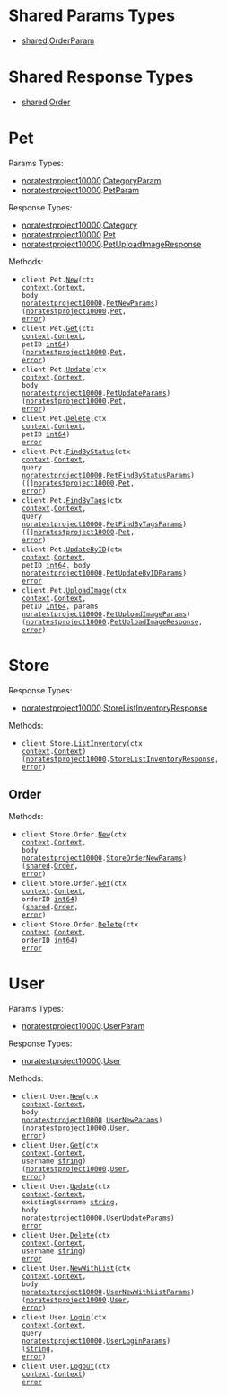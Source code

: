 # Shared Params Types

- <a href="https://pkg.go.dev/github.com/stainless-sdks/nora-test-project-10000-go/shared">shared</a>.<a href="https://pkg.go.dev/github.com/stainless-sdks/nora-test-project-10000-go/shared#OrderParam">OrderParam</a>

# Shared Response Types

- <a href="https://pkg.go.dev/github.com/stainless-sdks/nora-test-project-10000-go/shared">shared</a>.<a href="https://pkg.go.dev/github.com/stainless-sdks/nora-test-project-10000-go/shared#Order">Order</a>

# Pet

Params Types:

- <a href="https://pkg.go.dev/github.com/stainless-sdks/nora-test-project-10000-go">noratestproject10000</a>.<a href="https://pkg.go.dev/github.com/stainless-sdks/nora-test-project-10000-go#CategoryParam">CategoryParam</a>
- <a href="https://pkg.go.dev/github.com/stainless-sdks/nora-test-project-10000-go">noratestproject10000</a>.<a href="https://pkg.go.dev/github.com/stainless-sdks/nora-test-project-10000-go#PetParam">PetParam</a>

Response Types:

- <a href="https://pkg.go.dev/github.com/stainless-sdks/nora-test-project-10000-go">noratestproject10000</a>.<a href="https://pkg.go.dev/github.com/stainless-sdks/nora-test-project-10000-go#Category">Category</a>
- <a href="https://pkg.go.dev/github.com/stainless-sdks/nora-test-project-10000-go">noratestproject10000</a>.<a href="https://pkg.go.dev/github.com/stainless-sdks/nora-test-project-10000-go#Pet">Pet</a>
- <a href="https://pkg.go.dev/github.com/stainless-sdks/nora-test-project-10000-go">noratestproject10000</a>.<a href="https://pkg.go.dev/github.com/stainless-sdks/nora-test-project-10000-go#PetUploadImageResponse">PetUploadImageResponse</a>

Methods:

- <code title="post /pet">client.Pet.<a href="https://pkg.go.dev/github.com/stainless-sdks/nora-test-project-10000-go#PetService.New">New</a>(ctx <a href="https://pkg.go.dev/context">context</a>.<a href="https://pkg.go.dev/context#Context">Context</a>, body <a href="https://pkg.go.dev/github.com/stainless-sdks/nora-test-project-10000-go">noratestproject10000</a>.<a href="https://pkg.go.dev/github.com/stainless-sdks/nora-test-project-10000-go#PetNewParams">PetNewParams</a>) (<a href="https://pkg.go.dev/github.com/stainless-sdks/nora-test-project-10000-go">noratestproject10000</a>.<a href="https://pkg.go.dev/github.com/stainless-sdks/nora-test-project-10000-go#Pet">Pet</a>, <a href="https://pkg.go.dev/builtin#error">error</a>)</code>
- <code title="get /pet/{petId}">client.Pet.<a href="https://pkg.go.dev/github.com/stainless-sdks/nora-test-project-10000-go#PetService.Get">Get</a>(ctx <a href="https://pkg.go.dev/context">context</a>.<a href="https://pkg.go.dev/context#Context">Context</a>, petID <a href="https://pkg.go.dev/builtin#int64">int64</a>) (<a href="https://pkg.go.dev/github.com/stainless-sdks/nora-test-project-10000-go">noratestproject10000</a>.<a href="https://pkg.go.dev/github.com/stainless-sdks/nora-test-project-10000-go#Pet">Pet</a>, <a href="https://pkg.go.dev/builtin#error">error</a>)</code>
- <code title="put /pet">client.Pet.<a href="https://pkg.go.dev/github.com/stainless-sdks/nora-test-project-10000-go#PetService.Update">Update</a>(ctx <a href="https://pkg.go.dev/context">context</a>.<a href="https://pkg.go.dev/context#Context">Context</a>, body <a href="https://pkg.go.dev/github.com/stainless-sdks/nora-test-project-10000-go">noratestproject10000</a>.<a href="https://pkg.go.dev/github.com/stainless-sdks/nora-test-project-10000-go#PetUpdateParams">PetUpdateParams</a>) (<a href="https://pkg.go.dev/github.com/stainless-sdks/nora-test-project-10000-go">noratestproject10000</a>.<a href="https://pkg.go.dev/github.com/stainless-sdks/nora-test-project-10000-go#Pet">Pet</a>, <a href="https://pkg.go.dev/builtin#error">error</a>)</code>
- <code title="delete /pet/{petId}">client.Pet.<a href="https://pkg.go.dev/github.com/stainless-sdks/nora-test-project-10000-go#PetService.Delete">Delete</a>(ctx <a href="https://pkg.go.dev/context">context</a>.<a href="https://pkg.go.dev/context#Context">Context</a>, petID <a href="https://pkg.go.dev/builtin#int64">int64</a>) <a href="https://pkg.go.dev/builtin#error">error</a></code>
- <code title="get /pet/findByStatus">client.Pet.<a href="https://pkg.go.dev/github.com/stainless-sdks/nora-test-project-10000-go#PetService.FindByStatus">FindByStatus</a>(ctx <a href="https://pkg.go.dev/context">context</a>.<a href="https://pkg.go.dev/context#Context">Context</a>, query <a href="https://pkg.go.dev/github.com/stainless-sdks/nora-test-project-10000-go">noratestproject10000</a>.<a href="https://pkg.go.dev/github.com/stainless-sdks/nora-test-project-10000-go#PetFindByStatusParams">PetFindByStatusParams</a>) ([]<a href="https://pkg.go.dev/github.com/stainless-sdks/nora-test-project-10000-go">noratestproject10000</a>.<a href="https://pkg.go.dev/github.com/stainless-sdks/nora-test-project-10000-go#Pet">Pet</a>, <a href="https://pkg.go.dev/builtin#error">error</a>)</code>
- <code title="get /pet/findByTags">client.Pet.<a href="https://pkg.go.dev/github.com/stainless-sdks/nora-test-project-10000-go#PetService.FindByTags">FindByTags</a>(ctx <a href="https://pkg.go.dev/context">context</a>.<a href="https://pkg.go.dev/context#Context">Context</a>, query <a href="https://pkg.go.dev/github.com/stainless-sdks/nora-test-project-10000-go">noratestproject10000</a>.<a href="https://pkg.go.dev/github.com/stainless-sdks/nora-test-project-10000-go#PetFindByTagsParams">PetFindByTagsParams</a>) ([]<a href="https://pkg.go.dev/github.com/stainless-sdks/nora-test-project-10000-go">noratestproject10000</a>.<a href="https://pkg.go.dev/github.com/stainless-sdks/nora-test-project-10000-go#Pet">Pet</a>, <a href="https://pkg.go.dev/builtin#error">error</a>)</code>
- <code title="post /pet/{petId}">client.Pet.<a href="https://pkg.go.dev/github.com/stainless-sdks/nora-test-project-10000-go#PetService.UpdateByID">UpdateByID</a>(ctx <a href="https://pkg.go.dev/context">context</a>.<a href="https://pkg.go.dev/context#Context">Context</a>, petID <a href="https://pkg.go.dev/builtin#int64">int64</a>, body <a href="https://pkg.go.dev/github.com/stainless-sdks/nora-test-project-10000-go">noratestproject10000</a>.<a href="https://pkg.go.dev/github.com/stainless-sdks/nora-test-project-10000-go#PetUpdateByIDParams">PetUpdateByIDParams</a>) <a href="https://pkg.go.dev/builtin#error">error</a></code>
- <code title="post /pet/{petId}/uploadImage">client.Pet.<a href="https://pkg.go.dev/github.com/stainless-sdks/nora-test-project-10000-go#PetService.UploadImage">UploadImage</a>(ctx <a href="https://pkg.go.dev/context">context</a>.<a href="https://pkg.go.dev/context#Context">Context</a>, petID <a href="https://pkg.go.dev/builtin#int64">int64</a>, params <a href="https://pkg.go.dev/github.com/stainless-sdks/nora-test-project-10000-go">noratestproject10000</a>.<a href="https://pkg.go.dev/github.com/stainless-sdks/nora-test-project-10000-go#PetUploadImageParams">PetUploadImageParams</a>) (<a href="https://pkg.go.dev/github.com/stainless-sdks/nora-test-project-10000-go">noratestproject10000</a>.<a href="https://pkg.go.dev/github.com/stainless-sdks/nora-test-project-10000-go#PetUploadImageResponse">PetUploadImageResponse</a>, <a href="https://pkg.go.dev/builtin#error">error</a>)</code>

# Store

Response Types:

- <a href="https://pkg.go.dev/github.com/stainless-sdks/nora-test-project-10000-go">noratestproject10000</a>.<a href="https://pkg.go.dev/github.com/stainless-sdks/nora-test-project-10000-go#StoreListInventoryResponse">StoreListInventoryResponse</a>

Methods:

- <code title="get /store/inventory">client.Store.<a href="https://pkg.go.dev/github.com/stainless-sdks/nora-test-project-10000-go#StoreService.ListInventory">ListInventory</a>(ctx <a href="https://pkg.go.dev/context">context</a>.<a href="https://pkg.go.dev/context#Context">Context</a>) (<a href="https://pkg.go.dev/github.com/stainless-sdks/nora-test-project-10000-go">noratestproject10000</a>.<a href="https://pkg.go.dev/github.com/stainless-sdks/nora-test-project-10000-go#StoreListInventoryResponse">StoreListInventoryResponse</a>, <a href="https://pkg.go.dev/builtin#error">error</a>)</code>

## Order

Methods:

- <code title="post /store/order">client.Store.Order.<a href="https://pkg.go.dev/github.com/stainless-sdks/nora-test-project-10000-go#StoreOrderService.New">New</a>(ctx <a href="https://pkg.go.dev/context">context</a>.<a href="https://pkg.go.dev/context#Context">Context</a>, body <a href="https://pkg.go.dev/github.com/stainless-sdks/nora-test-project-10000-go">noratestproject10000</a>.<a href="https://pkg.go.dev/github.com/stainless-sdks/nora-test-project-10000-go#StoreOrderNewParams">StoreOrderNewParams</a>) (<a href="https://pkg.go.dev/github.com/stainless-sdks/nora-test-project-10000-go/shared">shared</a>.<a href="https://pkg.go.dev/github.com/stainless-sdks/nora-test-project-10000-go/shared#Order">Order</a>, <a href="https://pkg.go.dev/builtin#error">error</a>)</code>
- <code title="get /store/order/{orderId}">client.Store.Order.<a href="https://pkg.go.dev/github.com/stainless-sdks/nora-test-project-10000-go#StoreOrderService.Get">Get</a>(ctx <a href="https://pkg.go.dev/context">context</a>.<a href="https://pkg.go.dev/context#Context">Context</a>, orderID <a href="https://pkg.go.dev/builtin#int64">int64</a>) (<a href="https://pkg.go.dev/github.com/stainless-sdks/nora-test-project-10000-go/shared">shared</a>.<a href="https://pkg.go.dev/github.com/stainless-sdks/nora-test-project-10000-go/shared#Order">Order</a>, <a href="https://pkg.go.dev/builtin#error">error</a>)</code>
- <code title="delete /store/order/{orderId}">client.Store.Order.<a href="https://pkg.go.dev/github.com/stainless-sdks/nora-test-project-10000-go#StoreOrderService.Delete">Delete</a>(ctx <a href="https://pkg.go.dev/context">context</a>.<a href="https://pkg.go.dev/context#Context">Context</a>, orderID <a href="https://pkg.go.dev/builtin#int64">int64</a>) <a href="https://pkg.go.dev/builtin#error">error</a></code>

# User

Params Types:

- <a href="https://pkg.go.dev/github.com/stainless-sdks/nora-test-project-10000-go">noratestproject10000</a>.<a href="https://pkg.go.dev/github.com/stainless-sdks/nora-test-project-10000-go#UserParam">UserParam</a>

Response Types:

- <a href="https://pkg.go.dev/github.com/stainless-sdks/nora-test-project-10000-go">noratestproject10000</a>.<a href="https://pkg.go.dev/github.com/stainless-sdks/nora-test-project-10000-go#User">User</a>

Methods:

- <code title="post /user">client.User.<a href="https://pkg.go.dev/github.com/stainless-sdks/nora-test-project-10000-go#UserService.New">New</a>(ctx <a href="https://pkg.go.dev/context">context</a>.<a href="https://pkg.go.dev/context#Context">Context</a>, body <a href="https://pkg.go.dev/github.com/stainless-sdks/nora-test-project-10000-go">noratestproject10000</a>.<a href="https://pkg.go.dev/github.com/stainless-sdks/nora-test-project-10000-go#UserNewParams">UserNewParams</a>) (<a href="https://pkg.go.dev/github.com/stainless-sdks/nora-test-project-10000-go">noratestproject10000</a>.<a href="https://pkg.go.dev/github.com/stainless-sdks/nora-test-project-10000-go#User">User</a>, <a href="https://pkg.go.dev/builtin#error">error</a>)</code>
- <code title="get /user/{username}">client.User.<a href="https://pkg.go.dev/github.com/stainless-sdks/nora-test-project-10000-go#UserService.Get">Get</a>(ctx <a href="https://pkg.go.dev/context">context</a>.<a href="https://pkg.go.dev/context#Context">Context</a>, username <a href="https://pkg.go.dev/builtin#string">string</a>) (<a href="https://pkg.go.dev/github.com/stainless-sdks/nora-test-project-10000-go">noratestproject10000</a>.<a href="https://pkg.go.dev/github.com/stainless-sdks/nora-test-project-10000-go#User">User</a>, <a href="https://pkg.go.dev/builtin#error">error</a>)</code>
- <code title="put /user/{username}">client.User.<a href="https://pkg.go.dev/github.com/stainless-sdks/nora-test-project-10000-go#UserService.Update">Update</a>(ctx <a href="https://pkg.go.dev/context">context</a>.<a href="https://pkg.go.dev/context#Context">Context</a>, existingUsername <a href="https://pkg.go.dev/builtin#string">string</a>, body <a href="https://pkg.go.dev/github.com/stainless-sdks/nora-test-project-10000-go">noratestproject10000</a>.<a href="https://pkg.go.dev/github.com/stainless-sdks/nora-test-project-10000-go#UserUpdateParams">UserUpdateParams</a>) <a href="https://pkg.go.dev/builtin#error">error</a></code>
- <code title="delete /user/{username}">client.User.<a href="https://pkg.go.dev/github.com/stainless-sdks/nora-test-project-10000-go#UserService.Delete">Delete</a>(ctx <a href="https://pkg.go.dev/context">context</a>.<a href="https://pkg.go.dev/context#Context">Context</a>, username <a href="https://pkg.go.dev/builtin#string">string</a>) <a href="https://pkg.go.dev/builtin#error">error</a></code>
- <code title="post /user/createWithList">client.User.<a href="https://pkg.go.dev/github.com/stainless-sdks/nora-test-project-10000-go#UserService.NewWithList">NewWithList</a>(ctx <a href="https://pkg.go.dev/context">context</a>.<a href="https://pkg.go.dev/context#Context">Context</a>, body <a href="https://pkg.go.dev/github.com/stainless-sdks/nora-test-project-10000-go">noratestproject10000</a>.<a href="https://pkg.go.dev/github.com/stainless-sdks/nora-test-project-10000-go#UserNewWithListParams">UserNewWithListParams</a>) (<a href="https://pkg.go.dev/github.com/stainless-sdks/nora-test-project-10000-go">noratestproject10000</a>.<a href="https://pkg.go.dev/github.com/stainless-sdks/nora-test-project-10000-go#User">User</a>, <a href="https://pkg.go.dev/builtin#error">error</a>)</code>
- <code title="get /user/login">client.User.<a href="https://pkg.go.dev/github.com/stainless-sdks/nora-test-project-10000-go#UserService.Login">Login</a>(ctx <a href="https://pkg.go.dev/context">context</a>.<a href="https://pkg.go.dev/context#Context">Context</a>, query <a href="https://pkg.go.dev/github.com/stainless-sdks/nora-test-project-10000-go">noratestproject10000</a>.<a href="https://pkg.go.dev/github.com/stainless-sdks/nora-test-project-10000-go#UserLoginParams">UserLoginParams</a>) (<a href="https://pkg.go.dev/builtin#string">string</a>, <a href="https://pkg.go.dev/builtin#error">error</a>)</code>
- <code title="get /user/logout">client.User.<a href="https://pkg.go.dev/github.com/stainless-sdks/nora-test-project-10000-go#UserService.Logout">Logout</a>(ctx <a href="https://pkg.go.dev/context">context</a>.<a href="https://pkg.go.dev/context#Context">Context</a>) <a href="https://pkg.go.dev/builtin#error">error</a></code>
